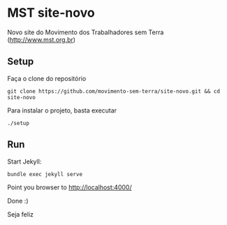 MST site-novo
===
Novo site do Movimento dos Trabalhadores sem Terra (http://www.mst.org.br)


## Setup

Faça o clone do repositório

```
git clone https://github.com/movimento-sem-terra/site-novo.git && cd site-novo
```

Para instalar o projeto, basta executar

```
./setup
```

## Run

Start Jekyll:

```
bundle exec jekyll serve
```

Point you browser to [http://localhost:4000/]()

Done :)

Seja feliz



